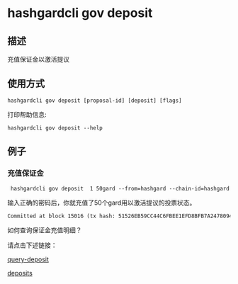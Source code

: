 # hashgardcli gov deposit

## 描述

充值保证金以激活提议

## 使用方式

```
hashgardcli gov deposit [proposal-id] [deposit] [flags]
```

打印帮助信息:

```
hashgardcli gov deposit --help
```

## 例子

### 充值保证金

```shell
 hashgardcli gov deposit  1 50gard --from=hashgard --chain-id=hashgard

```

输入正确的密码后，你就充值了50个gard用以激活提议的投票状态。

```txt
Committed at block 15016 (tx hash: 51526EB59CC44C6FBEE1EFD8BFB7A24780944A0A66618A86B4C535920BC69A11, response: {Code:0 Data:[] Log:Msg 0:  Info: GasWanted:200000 GasUsed:42850 Tags:[{Key:[97 99 116 105 111 110] Value:[100 101 112 111 115 105 116] XXX_NoUnkeyedLiteral:{} XXX_unrecognized:[] XXX_sizecache:0} {Key:[100 101 112 111 115 105 116 111 114] Value:[103 97 114 100 49 109 51 109 52 108 54 103 53 55 55 52 113 101 53 106 106 56 99 119 108 121 97 115 117 101 50 50 121 104 51 50 106 102 52 119 119 101 116] XXX_NoUnkeyedLiteral:{} XXX_unrecognized:[] XXX_sizecache:0} {Key:[112 114 111 112 111 115 97 108 45 105 100] Value:[1] XXX_NoUnkeyedLiteral:{} XXX_unrecognized:[] XXX_sizecache:0} {Key:[118 111 116 105 110 103 45 112 101 114 105 111 100 45 115 116 97 114 116] Value:[1] XXX_NoUnkeyedLiteral:{} XXX_unrecognized:[] XXX_sizecache:0}] Codespace: XXX_NoUnkeyedLiteral:{} XXX_unrecognized:[] XXX_sizecache:0})
```

如何查询保证金充值明细？

请点击下述链接：

[query-deposit](query-deposit.md)

[deposits](deposits.md)
